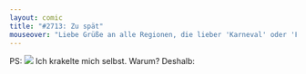 ```yaml
---
layout: comic
title: "#2713: Zu spät"
mouseover: "Liebe Grüße an alle Regionen, die lieber 'Karneval' oder 'Fasching' oder 'Krumpelblorrk' sagen."
---
```


PS:
<img src="http://www.fonflatter.de/bilder/selbstportrait_20130222s.png">
Ich krakelte mich selbst. Warum?
Deshalb:
